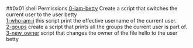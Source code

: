 ##0x01 shell Permissions
[0-iam-betty](./0-iam_betty) Create a script that switches the current user to the user betty  
[1-who-am-i](./1-who_am_i) this script print the effective username of the current user.  
[2-goups](2-groups]) create a script that prints all the groups the current user is part of.  
[3-new_owner](3-new_owner) script that changes the owner of the file hello to the user betty  

